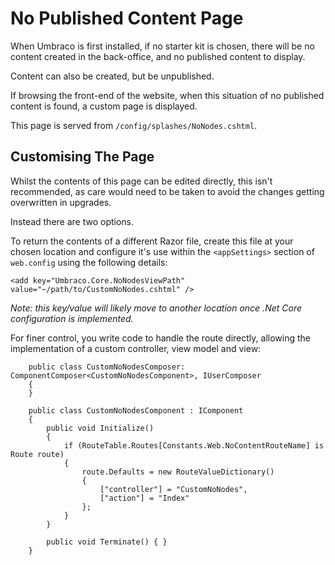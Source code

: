 # No Published Content Page

When Umbraco is first installed, if no starter kit is chosen, there will be no content created in the back-office, and no published content to display.

Content can also be created, but be unpublished.

If browsing the front-end of the website, when this situation of no published content is found, a custom page is displayed.

This page is served from `/config/splashes/NoNodes.cshtml`.

## Customising The Page

Whilst the contents of this page can be edited directly, this isn't recommended, as care would need to be taken to avoid the changes getting overwritten in upgrades.

Instead there are two options.

To return the contents of a different Razor file, create this file at your chosen location and configure it's use within the `<appSettings>` section of `web.config` using the following details:

```
<add key="Umbraco.Core.NoNodesViewPath" value="~/path/to/CustomNoNodes.cshtml" />
```

*Note: this key/value will likely move to another location once .Net Core configuration is implemented.*

For finer control, you write code to handle the route directly, allowing the implementation of a custom controller, view model and view:

```
    public class CustomNoNodesComposer: ComponentComposer<CustomNoNodesComponent>, IUserComposer
    {
    }

    public class CustomNoNodesComponent : IComponent
    {
        public void Initialize()
        {
            if (RouteTable.Routes[Constants.Web.NoContentRouteName] is Route route)
            {
                route.Defaults = new RouteValueDictionary()
                {
                    ["controller"] = "CustomNoNodes",
                    ["action"] = "Index"
                };
            }
        }

        public void Terminate() { }
    }
```


